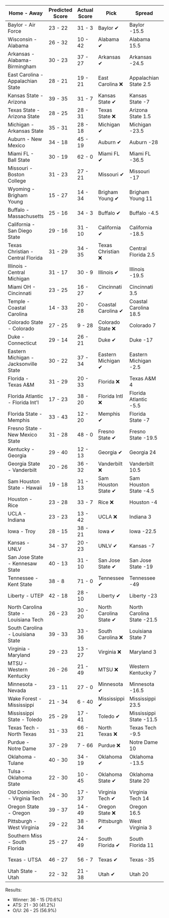 Home - Away | Predicted Score | Actual Score | Pick | Spread | ATS Pick | O/U | O/U Pick
--- | --- | --- | --- | --- | --- | --- | ---
Baylor - Air Force | 23 - 22 | 31 - 3 | Baylor ✔ | Baylor -15.5 | Air Force ❌ | 41.5 | Over ❌
Wisconsin - Alabama | 26 - 32 | 10 - 42 | Alabama ✔ | Alabama 15.5 | Wisconsin ❌ | 50.5 | Over ✔
Arkansas - Alabama-Birmingham | 30 - 23 | 37 - 27 | Arkansas ✔ | Arkansas -24.5 | Alabama-Birmingham ✔ | 60.5 | Under ❌
East Carolina - Appalachian State | 28 - 21 | 19 - 21 | East Carolina ❌ | Appalachian State 2.5 | East Carolina ✔ | 60 | Under ✔
Kansas State - Arizona | 39 - 35 | 31 - 7 | Kansas State ✔ | Kansas State -7 | Arizona ❌ | 58 | Over ❌
Texas State - Arizona State | 28 - 25 | 28 - 31 | Texas State ❌ | Arizona State 1.5 | Texas State ❌ | 59.5 | Under ✔
Michigan - Arkansas State | 35 - 31 | 28 - 18 | Michigan ✔ | Michigan -23.5 | Arkansas State ✔ | 48.5 | Over ❌
Auburn - New Mexico | 34 - 18 | 45 - 19 | Auburn ✔ | Auburn -28 | New Mexico ✔ | 61 | Under ❌
Miami FL - Ball State | 30 - 19 | 62 - 0 | Miami FL ✔ | Miami FL -36.5 | Ball State ❌ | 54 | Under ❌
Missouri - Boston College | 31 - 23 | 27 - 21 | Missouri ✔ | Missouri -17 | Boston College ✔ | 54 | Push ❌
Wyoming - Brigham Young | 15 - 27 | 14 - 34 | Brigham Young ✔ | Brigham Young 11 | Brigham Young ✔ | 39.5 | Over ✔
Buffalo - Massachusetts | 25 - 16 | 34 - 3 | Buffalo ✔ | Buffalo -4.5 | Buffalo ✔ | 44.5 | Under ✔
California - San Diego State | 29 - 16 | 31 - 10 | California ✔ | California -18.5 | San Diego State ❌ | 48 | Under ✔
Texas Christian - Central Florida | 31 - 29 | 34 - 35 | Texas Christian ❌ | Central Florida 2.5 | Texas Christian ✔ | 61.5 | Under ❌
Illinois - Central Michigan | 31 - 17 | 30 - 9 | Illinois ✔ | Illinois -19.5 | Central Michigan ❌ | 49.5 | Under ✔
Miami OH - Cincinnati | 23 - 25 | 16 - 27 | Cincinnati ✔ | Cincinnati 3.5 | Miami OH ❌ | 46.5 | Over ❌
Temple - Coastal Carolina | 14 - 33 | 20 - 28 | Coastal Carolina ✔ | Coastal Carolina 18.5 | Coastal Carolina ❌ | 52.5 | Under ✔
Colorado State - Colorado | 27 - 25 | 9 - 28 | Colorado State ❌ | Colorado 7 | Colorado State ❌ | 58 | Under ✔
Duke - Connecticut | 29 - 14 | 26 - 21 | Duke ✔ | Duke -17 | Connecticut ✔ | 47.5 | Under ✔
Eastern Michigan - Jacksonville State | 30 - 22 | 37 - 34 | Eastern Michigan ✔ | Eastern Michigan -2.5 | Eastern Michigan ✔ | 52 | Push ❌
Florida - Texas A&M | 31 - 29 | 20 - 33 | Florida ❌ | Texas A&M 4 | Florida ❌ | 47 | Over ✔
Florida Atlantic - Florida Int'l | 17 - 23 | 38 - 20 | Florida Intl ❌ | Florida Atlantic -5.5 | Florida Int'l ❌ | 43 | Under ❌
Florida State - Memphis | 33 - 43 | 12 - 20 | Memphis ✔ | Florida State -7 | Memphis ✔ | 52 | Over ❌
Fresno State - New Mexico State | 31 - 28 | 48 - 0 | Fresno State ✔ | Fresno State -19.5 | New Mexico State ❌ | 47.5 | Over ✔
Kentucky - Georgia | 29 - 40 | 12 - 13 | Georgia ✔ | Georgia 24 | Kentucky ✔ | 45 | Over ❌
Georgia State - Vanderbilt | 20 - 26 | 36 - 32 | Vanderbilt ❌ | Vanderbilt 10.5 | Georgia State ✔ | 46 | Push ❌
Sam Houston State - Hawaii | 19 - 18 | 31 - 13 | Sam Houston State ✔ | Sam Houston State -4.5 | Hawaii ❌ | 50 | Under ✔
Houston - Rice | 23 - 28 | 33 - 7 | Rice ❌ | Houston -4 | Rice ❌ | 44 | Over ❌
UCLA - Indiana | 23 - 23 | 13 - 42 | UCLA ❌ | Indiana 3 | UCLA ❌ | 46.5 | Under ❌
Iowa - Troy | 28 - 15 | 38 - 21 | Iowa ✔ | Iowa -22.5 | Troy ✔ | 39 | Over ✔
Kansas - UNLV | 34 - 37 | 20 - 23 | UNLV ✔ | Kansas -7 | UNLV ✔ | 57.5 | Over ❌
San Jose State - Kennesaw State | 40 - 13 | 31 - 10 | San Jose State ✔ | San Jose State -19 | San Jose State ✔ | 44 | Over ❌
Tennessee - Kent State | 38 - 8 | 71 - 0 | Tennessee ✔ | Tennessee -49 | Kent State ❌ | 63 | Under ❌
Liberty - UTEP | 42 - 18 | 28 - 10 | Liberty ✔ | Liberty -23 | Liberty ❌ | 57.5 | Over ❌
North Carolina State - Louisiana Tech | 26 - 23 | 30 - 20 | North Carolina State ✔ | North Carolina State -21.5 | Louisiana Tech ✔ | 49 | Push ❌
South Carolina - Louisiana State | 39 - 33 | 33 - 36 | South Carolina ❌ | Louisiana State 7 | South Carolina ✔ | 50 | Over ✔
Virginia - Maryland | 29 - 23 | 13 - 27 | Virginia ❌ | Maryland 3 | Virginia ❌ | 57.5 | Under ✔
MTSU - Western Kentucky | 26 - 26 | 21 - 49 | MTSU ❌ | Western Kentucky 7 | MTSU ❌ | 54 | Under ❌
Minnesota - Nevada | 23 - 11 | 27 - 0 | Minnesota ✔ | Minnesota -16.5 | Nevada ❌ | 43.5 | Under ✔
Wake Forest - Mississippi | 21 - 34 | 6 - 40 | Mississippi ✔ | Mississippi 23.5 | Wake Forest ❌ | 64.5 | Under ✔
Mississippi State - Toledo | 25 - 29 | 17 - 41 | Toledo ✔ | Mississippi State -11.5 | Toledo ✔ | 59.5 | Under ✔
Texas Tech - North Texas | 31 - 33 | 66 - 21 | North Texas ❌ | Texas Tech -9.5 | North Texas ❌ | 69.5 | Under ❌
Purdue - Notre Dame | 37 - 29 | 7 - 66 | Purdue ❌ | Notre Dame 10 | Purdue ❌ | 45 | Over ✔
Oklahoma - Tulane | 40 - 30 | 34 - 19 | Oklahoma ✔ | Oklahoma -13.5 | Tulane ❌ | 47.5 | Over ✔
Tulsa - Oklahoma State | 22 - 30 | 10 - 45 | Oklahoma State ✔ | Oklahoma State 20 | Tulsa ❌ | 62 | Under ✔
Old Dominion - Virginia Tech | 24 - 30 | 17 - 37 | Virginia Tech ✔ | Virginia Tech 14 | Old Dominion ❌ | 50 | Over ✔
Oregon State - Oregon | 39 - 37 | 14 - 49 | Oregon State ❌ | Oregon 16.5 | Oregon State ❌ | 50 | Over ✔
Pittsburgh - West Virginia | 29 - 22 | 38 - 34 | Pittsburgh ✔ | West Virginia 3 | Pittsburgh ✔ | 60 | Under ❌
Southern Miss - South Florida | 25 - 27 | 24 - 49 | South Florida ✔ | South Florida 11 | Southern Miss ❌ | 58 | Under ❌
Texas - UTSA | 46 - 27 | 56 - 7 | Texas ✔ | Texas -35 | UTSA ❌ | 53.5 | Over ✔
Utah State - Utah | 22 - 32 | 21 - 38 | Utah ✔ | Utah 20 | Utah State ✔ | 45 | Over ✔


Results:
* Winner: 36 - 15 (70.6%)
* ATS: 21 - 30 (41.2%)
* O/U: 26 - 25 (56.9%)
